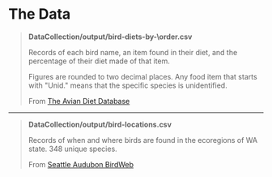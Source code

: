 # The Data

> **DataCollection/output/bird-diets-by-\order.csv**
> 
> Records of each bird name, an item found in their diet, and the percentage of their diet made of that item.
>
> Figures are rounded to two decimal places. Any food item that starts with "Unid." means that the specific
> species is unidentified.
>
> From [The Avian Diet Database](https://aviandiet.unc.edu/)

---

> **DataCollection/output/bird-locations.csv**
>
> Records of when and where birds are found in the ecoregions of WA state. 348 unique species.
>
> From [Seattle Audubon BirdWeb](http://www.birdweb.org/BIRDWEB/birds)